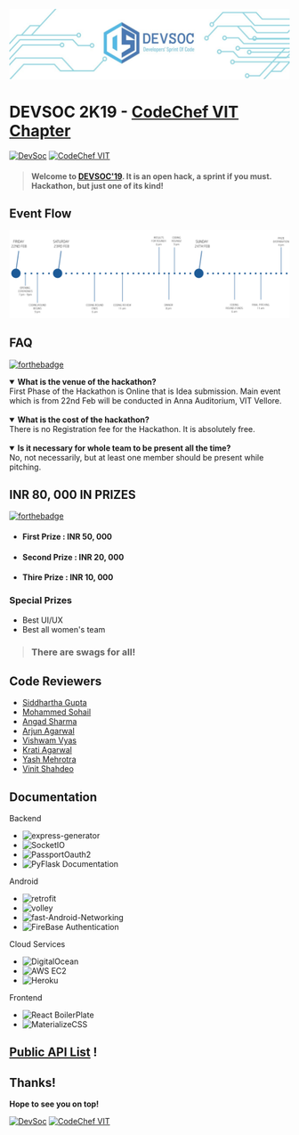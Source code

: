 ![Devsoc CodeChef VIT](./images/devsoc.jpg)
# DEVSOC 2K19 - [CodeChef VIT Chapter](https://www.facebook.com/codechefvituniversity/)
[![DevSoc](https://img.shields.io/badge/DevSoc-2K19-teal.svg?style=for-the-badge)](http://www.devsoc-codechef.com/)
[![CodeChef VIT](https://img.shields.io/badge/CodeChef-VIT-red.svg?style=for-the-badge)](https://www.facebook.com/codechefvituniversity/)
> #### Welcome to [DEVSOC'19](http://www.devsoc-codechef.com/). It is an open hack, a sprint if you must. Hackathon, but just one of its kind!

## Event Flow

![image](images/eventflow.png)

## FAQ
[![forthebadge](https://forthebadge.com/images/badges/you-didnt-ask-for-this.svg)](https://github.com/CodeChefVIT)

<details open>
    <summary><strong>What is the venue of the hackathon?</strong></summary>
First Phase of the Hackathon is Online that is Idea submission. Main event which is from 22nd Feb will be conducted in Anna Auditorium, VIT Vellore.
</details>
<br>
<details open>
    <summary><strong>What is the cost of the hackathon?</strong></summary>
There is no Registration fee for the Hackathon. It is absolutely free.
</details>
<br>  
<details open>
    <summary><strong>Is it necessary for whole team to be present all the time?</strong></summary>
No, not necessarily, but at least one member should be present while pitching.
</details>

## INR 80, 000 IN PRIZES

[![forthebadge](https://forthebadge.com/images/badges/its-not-a-lie-if-you-believe-it.svg)](https://github.com/CodeChefVIT)

- #### First Prize : INR 50, 000
- #### Second Prize : INR 20, 000
- #### Thire Prize : INR 10, 000

### Special Prizes

- Best UI/UX
- Best all women's team

> ### There are swags for all!

## Code Reviewers

- [Siddhartha Gupta](https://github.com/sidd-gupta)
- [Mohammed Sohail](https://github.com/YoursSohail/)
- [Angad Sharma](https://github.com/angadsharma1016)
- [Arjun Agarwal](https://github.com/orgs/CodeChefVIT/people/agarwalarjun123)
- [Vishwam Vyas](https://github.com/VVishvam)
- [Krati Agarwal](https://github.com/kratiagarwal07)
- [Yash Mehrotra](https://github.com/YashMeh)
- [Vinit Shahdeo](https://github.com/vinitshahdeo)

## Documentation
Backend
- ![express-generator](https://www.npmjs.com/package/express-generator) 
- ![SocketIO](https://socket.io/docs/)
- ![PassportOauth2](http://www.passportjs.org/docs/)
- ![PyFlask Documentation](http://flask.pocoo.org/docs/1.0/tutorial/)


Android
- ![retrofit](https://square.github.io/retrofit/)
- ![volley](https://developer.android.com/training/volley/)
- ![fast-Android-Networking](https://github.com/amitshekhariitbhu/Fast-Android-Networking)
- ![FireBase Authentication](https://firebase.google.com/docs/auth/android/custom-auth)

Cloud Services
- ![DigitalOcean](http://digitalocean.com/)
- ![AWS EC2](https://aws.amazon.com/ec2/)
- ![Heroku](https://www.heroku.com/)

Frontend
- ![React BoilerPlate](https://github.com/react-boilerplate/react-boilerplate/tree/master/docs) 
- ![MaterializeCSS](https://materializecss.com/)


## [Public API List](https://github.com/toddmotto/public-apis) !

## Thanks!

**Hope to see you on top!**

[![DevSoc](https://img.shields.io/badge/DevSoc-2K19-teal.svg?style=for-the-badge)](http://www.devsoc-codechef.com/)
[![CodeChef VIT](https://img.shields.io/badge/CodeChef-VIT-red.svg?style=for-the-badge)](https://www.facebook.com/codechefvituniversity/)
